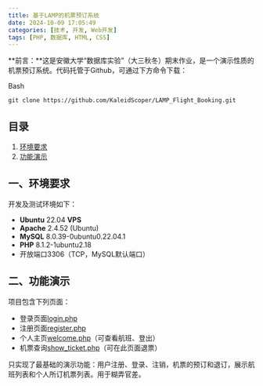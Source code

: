 ```yaml
---
title: 基于LAMP的机票预订系统
date: 2024-10-09 17:05:49
categories: [技术, 开发, Web开发]
tags: [PHP, 数据库, HTML, CSS]
---
```

**前言：**这是安徽大学“数据库实验”（大三秋冬）期末作业，是一个演示性质的机票预订系统。代码托管于Github，可通过下方命令下载：

Bash

```
git clone https://github.com/KaleidScoper/LAMP_Flight_Booking.git
```

## 目录

1. [环境要求](#环境要求)
2. [功能演示](#功能演示)

## 一、环境要求

开发及测试环境如下：

* **Ubuntu** 22.04 **VPS**
* **Apache** 2.4.52 (Ubuntu)
* **MySQL** 8.0.39-0ubuntu0.22.04.1
* **PHP** 8.1.2-1ubuntu2.18
* 开放端口3306（TCP，MySQL默认端口）

## 二、功能演示

项目包含下列页面：

* 登录页面[login.php](https://github.com/KaleidScoper/LAMP_Flight_Booking/blob/main/src/login.php)
* 注册页面[register.php](https://github.com/KaleidScoper/LAMP_Flight_Booking/blob/main/src/register.php)
* 个人主页[welcome.php](https://github.com/KaleidScoper/LAMP_Flight_Booking/blob/main/src/welcome.php)（可查看航班、登出）
* 机票查询[show_ticket.php](https://github.com/KaleidScoper/LAMP_Flight_Booking/blob/main/src/show_ticket.php)（可在此页面退票）

只实现了最基础的演示功能：用户注册、登录、注销，机票的预订和退订，展示航班列表和个人所订机票列表。用于糊弄官差。
